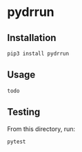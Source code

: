 # pydrrun


## Installation

```
pip3 install pydrrun
```

## Usage

```
todo
```

## Testing
From this directory, run:
```
pytest
```
